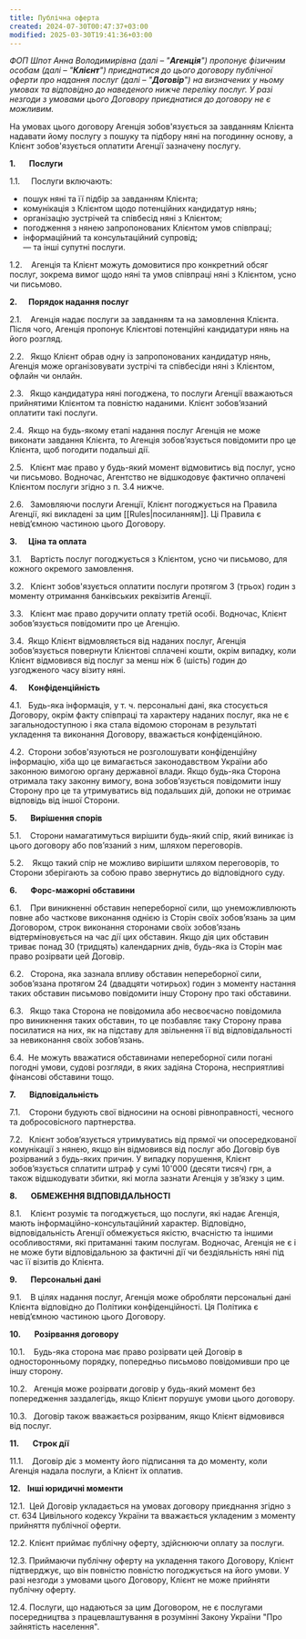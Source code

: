 ```yaml
---
title: Публічна оферта
created: 2024-07-30T00:47:37+03:00
modified: 2025-03-30T19:41:36+03:00
---
```

_ФОП Шпот Анна Володимирівна (далі – "**Агенція**") пропонує фізичним особам (далі – "**Клієнт**") приєднатися до цього договору публічної оферти про надання послуг (далі – "**Договір**") на визначених у ньому умовах та відповідно до наведеного нижче переліку послуг. У разі незгоди з умовами цього Договору приєднатися до договору не є можливим._

На умовах цього договору Агенція зобов'язується за завданням Клієнта надавати йому послугу з пошуку та підбору няні на погодинну основу, а Клієнт зобов'язується оплатити Агенції зазначену послугу.

**1.**      **Послуги**

1.1.     Послуги включають:
- пошук няні та її підбір за завданням Клієнта;
- комунікація з Клієнтом щодо потенційних кандидатур нянь;
- організацію зустрічей та співбесід няні з Клієнтом;
- погодження з нянею запропонованих Клієнтом умов співпраці;
- інформаційний та консультаційний супровід;
<br>— та інші супутні послуги.

1.2.    Агенція та Клієнт можуть домовитися про конкретний обсяг послуг, зокрема вимог щодо няні та умов співпраці няні з Клієнтом, усно чи письмово.

**2.**     **Порядок надання послуг**

2.1.    Агенція надає послуги за завданням та на замовлення Клієнта. Після чого, Агенція пропонує Клієнтові потенційні кандидатури нянь на його розгляд.

2.2.   Якщо Клієнт обрав одну із запропонованих кандидатур нянь, Агенція може організовувати зустрічі та співбесіди няні з Клієнтом, офлайн чи онлайн.

2.3.   Якщо кандидатура няні погоджена, то послуги Агенції вважаються прийнятими Клієнтом та повністю наданими. Клієнт зобовʼязаний оплатити такі послуги.

2.4.  Якщо на будь-якому етапі надання послуг Агенція не може виконати завдання Клієнта, то Агенція зобов’язується повідомити про це Клієнта, щоб погодити подальші дії.

2.5.   Клієнт має право у будь-який момент відмовитись від послуг, усно чи письмово. Водночас, Агентство не відшкодовує фактично оплачені Клієнтом послуги згідно з п. 3.4 нижче.

2.6.   Замовляючи послуги Агенції, Клієнт погоджується на Правила Агенції, які викладені за цим [[Rules|посиланням]]. Ці Правила є невідʼємною частиною цього Договору. 

**3.**     **Ціна та оплата**

3.1.    Вартість послуг погоджується з Клієнтом, усно чи письмово, для кожного окремого замовлення.

3.2.   Клієнт зобов'язується оплатити послуги протягом 3 (трьох) годин з моменту отримання банківських реквізитів Агенції.

3.3.   Клієнт має право доручити оплату третій особі. Водночас, Клієнт зобовʼязується повідомити про це Агенцію.

3.4.  Якщо Клієнт відмовляється від наданих послуг, Агенція зобовʼязується повернути Клієнтові сплачені кошти, окрім випадку, коли Клієнт відмовився від послуг за менш ніж 6 (шість) годин до узгодженого часу візиту няні.

**4.**     **Конфіденційність**

4.1.   Будь-яка інформація, у т. ч. персональні дані, яка стосується Договору, окрім факту співпраці та характеру наданих послуг, яка не є загальнодоступною і яка стала відомою сторонам в результаті укладення та виконання Договору, вважається конфіденційною.

4.2.  Сторони зобов'язуються не розголошувати конфіденційну інформацію, хіба що це вимагається законодавством України або законною вимогою органу державної влади. Якщо будь-яка Сторона отримала таку законну вимогу, вона зобовʼязується повідомити іншу Сторону про це та утримуватись від подальших дій, допоки не отримає відповідь від іншої Сторони.

**5.**      **Вирішення спорів**

5.1.    Сторони намагатимуться вирішити будь-який спір, який виникає із цього договору або пов’язаний з ним, шляхом переговорів.

5.2.    Якщо такий спір не можливо вирішити шляхом переговорів, то Сторони зберігають за собою право звернутись до відповідного суду.

**6.**      **Форс-мажорні обставини**

6.1.    При виникненні обставин непереборної сили, що унеможливлюють повне або часткове виконання однією із Сторін своїх зобов’язань за цим Договором, строк виконання сторонами своїх зобов’язань відтерміновується на час дії цих обставин. Якщо дія цих обставин триває понад 30 (тридцять) календарних днів, будь-яка із Сторін має право розірвати цей Договір.

6.2.   Сторона, яка зазнала впливу обставин непереборної сили, зобов’язана протягом 24 (двадцяти чотирьох) годин з моменту настання таких обставин письмово повідомити іншу Сторону про такі обставини.

6.3.   Якщо така Сторона не повідомила або несвоєчасно повідомила про виникнення таких обставин, то це позбавляє таку Сторону права посилатися на них, як на підставу для звільнення її від відповідальності за невиконання своїх зобов’язань.

6.4.  Не можуть вважатися обставинами непереборної сили погані погодні умови, судові розгляди, в яких задіяна Сторона, несприятливі фінансові обставини тощо.

**7.**      **Відповідальність**

7.1.    Сторони будують свої відносини на основі рівноправності, чесного та добросовісного партнерства.

7.2.   Клієнт зобовʼязується утримуватись від прямої чи опосередкованої комунікації з нянею, якщо він відмовився від послуг або Договір був розірваний з будь-яких причин. У випадку порушення, Клієнт зобовʼязується сплатити штраф у сумі 10'000 (десяти тисяч) грн, а також відшкодувати збитки, які могла зазнати Агенція у звʼязку з цим.

**8.**      **ОБМЕЖЕННЯ ВІДПОВІДАЛЬНОСТІ**

8.1.    Клієнт розуміє та погоджується, що послуги, які надає Агенція, мають інформаційно-консультаційний характер. Відповідно, відповідальність Агенції обмежується якістю, вчасністю та іншими особливостями, які притаманні таким послугам. Водночас, Агенція не є і не може бути відповідальною за фактичні дії чи бездіяльність няні під час її візитів до Клієнта. 

**9.**      **Персональні дані**

9.1.    В цілях надання послуг, Агенція може обробляти персональні дані Клієнта відповідно до Політики конфіденційності. Ця Політика є невідʼємною частиною цього Договору.

**10.**      **Розірвання договору**

10.1.    Будь-яка сторона має право розірвати цей Договір в односторонньому порядку, попередньо письмово повідомивши про це іншу сторону.

10.2.   Агенція може розірвати договір у будь-який момент без попередження заздалегідь, якщо Клієнт порушує умови цього договору.

10.3.   Договір також вважається розірваним, якщо Клієнт відмовився від послуг.

**11.**      **Строк дії**

11.1.    Договір діє з моменту його підписання та до моменту, коли Агенція надала послуги, а Клієнт їх оплатив.

**12.**   **Інші юридичні моменти**

12.1.  Цей Договір укладається на умовах договору приєднання згідно з ст. 634 Цивільного кодексу України та вважається укладеним з моменту прийняття публічної оферти.

12.2. Клієнт приймає публічну оферту, здійснюючи оплату за послуги.

12.3. Приймаючи публічну оферту на укладення такого Договору, Клієнт підтверджує, що він повністю повністю погоджується на його умови. У разі незгоди з умовами цього Договору, Клієнт не може прийняти публічну оферту.

12.4. Послуги, що надаються за цим Договором, не є послугами посередництва з працевлаштування в розумінні Закону України "Про зайнятість населення".